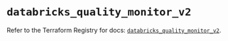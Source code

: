 # `databricks_quality_monitor_v2`

Refer to the Terraform Registry for docs: [`databricks_quality_monitor_v2`](https://registry.terraform.io/providers/databricks/databricks/1.86.0/docs/resources/quality_monitor_v2).
